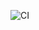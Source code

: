 ![CI](https://github.com/DubrovinMikhail/homework_envirenment_toolkit/actions/workflows/web.yml/badge.svg)